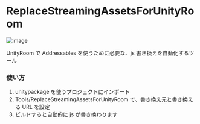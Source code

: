 # ReplaceStreamingAssetsForUnityRoom

![image](https://github.com/user-attachments/assets/f738e1ea-8584-4902-9ded-4399140c31ed)

UnityRoom で Addressables を使うために必要な、js 書き換えを自動化するツール

### 使い方

1. unitypackage を使うプロジェクトにインポート
2. Tools/ReplaceStreamingAssetsForUnityRoom で、書き換え元と書き換える URL を設定
3. ビルドすると自動的に js が書き換わります
